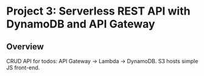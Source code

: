 # Project 3: Serverless REST API with DynamoDB and API Gateway

## Overview
CRUD API for todos: API Gateway → Lambda → DynamoDB. S3 hosts simple JS front-end.